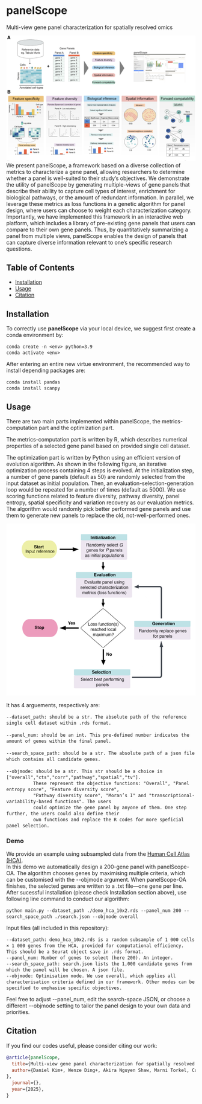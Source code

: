 # panelScope

Multi-view gene panel characterization for spatially resolved omics

![](https://github.com/SydneyBioX/panelScope/blob/main/figure1.png)
We present panelScope, a framework based on a diverse collection of metrics to characterize a gene panel, allowing researchers to determine whether a panel is well-suited to their study’s objectives. We demonstrate the utility of panelScope by generating multiple-views of gene panels that describe their ability to capture cell types of interest, enrichment for biological pathways, or the amount of redundant information. In parallel, we leverage these metrics as loss functions in a genetic algorithm for panel design, where users can choose to weight each characterization category. Importantly, we have implemented this framework in an interactive web platform, which includes a library of pre-existing gene panels that users can compare to their own gene panels. Thus, by quantitatively summarizing a panel from multiple views, panelScope enables the design of panels that can capture diverse information relevant to one’s specific research questions. 



## Table of Contents

* [Installation](#Installation)
* [Usage](#Usage)
* [Citation](#Citation)


## Installation

To correctly use **panelScope** via your local device, we suggest first create a conda environment by:

~~~shell
conda create -n <env> python=3.9
conda activate <env>
~~~

After entering an entire new virtue environment, the recommended way to install depending packages are:

~~~shell
conda install pandas
conda install scanpy
~~~

## Usage

There are two main parts implemented within panelScope, the metrics-computation part and the optimization part.

The metrics-computation part is written by R, which describes numerical properties of a selected gene panel based on provided single cell dataset.

The optimization part is written by Python using an efficient version of evolution algorithm. As shown in the following figure, an iterative optimization process containing 4 steps is evolved. At the initialization step, a number of gene panels (default as 50) are randomly selected from the input dataset as initial population. Then, an evaluation-selection-generation loop would be repeated for a number of times (default as 5000). We use scoring functions related to feature diversity, pathway diversity, panel entropy, spatial specificity and variation recovery as our evaluation metrics. The algorithm would randomly pick better performed gene panels and use them to generate new panels to replace the old, not-well-performed ones.

![](https://github.com/SydneyBioX/panelScope/blob/main/figure2.png)

 It has 4 arguements, respectively are:

~~~
--dataset_path: should be a str. The absolute path of the reference single cell dataset within .rds format.

--panel_num: should be an int. This pre-defined number indicates the amount of genes within the final panel.

--search_space_path: should be a str. The absolute path of a json file which contains all candidate genes.

--objmode: should be a str. This str should be a choice in ["overall","cts","corr","pathway","spatial","tv"].
          These represent the objective functions: "Overall", "Panel entropy score", "Feature diversity score",
          "Pathway diversity score", "Moran’s I" and "transcriptional-variability-based functions". The users
          could optimize the gene panel by anyone of them. One step further, the users could also define their
          own functions and replace the R codes for more speficial panel selection.
~~~

### Demo
We provide an example using subsampled data from the [Human Cell Atlas (HCA)](https://www.science.org/doi/10.1126/science.abl4896).<br>
In this demo we automatically design a 200-gene panel with panelScope-OA. The algorithm chooses genes by maximising multiple criteria, which can be customised with the --objmode argument. When panelScope-OA finishes, the selected genes are written to a .txt file—one gene per line.<br>
After sucessful installation (please check Installation section above), use following line command to conduct our algorithm:
~~~
python main.py --dataset_path ./demo_hca_10x2.rds --panel_num 200 --search_space_path ./search.json --objmode overall
~~~
Input files (all included in this repository):<br>
~~~
--dataset_path: demo_hca_10x2.rds is a random subsample of 1 000 cells × 1 000 genes from the HCA, provided for computational efficiency. This should be a Seurat object save in .rds format.
--panel_num: Number of genes to select (here 200). An integer.
--search_space_path: search.json lists the 1,000 candidate genes from which the panel will be chosen. A json file.
--objmode: Optimisation mode. We use overall, which applies all characterisation criteria defined in our framework. Other modes can be specified to emphasise specific objectives.
~~~
Feel free to adjust --panel_num, edit the search-space JSON, or choose a different --objmode setting to tailor the panel design to your own data and priorities.
 







## Citation

If you find our codes useful, please consider citing our work:

~~~bibtex
@article{panelScope,
  title={Multi-view gene panel characterization for spatially resolved omics},
  author={Daniel Kim+, Wenze Ding+, Akira Nguyen Shaw, Marni Torkel, Cameron J Turtle, Pengyi Yang, Jean Yang*
},
  journal={},
  year={2025},
}
~~~
